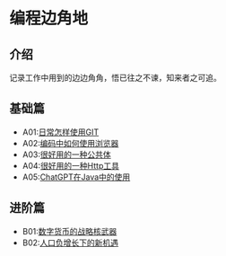 # 编程边角地

## 介绍
记录工作中用到的边边角角，悟已往之不谏，知来者之可追。

## 基础篇
* A01:[日常怎样使用GIT](https://gitee.com/doobo/code-notes/tree/master/A01)
* A02:[编码中如何使用浏览器](https://gitee.com/doobo/code-notes/tree/master/A02)
* A03:[很好用的一种公共体](https://gitee.com/doobo/code-notes/tree/master/A03)
* A04:[很好用的一种Http工具](https://gitee.com/doobo/code-notes/tree/master/A04)
* A05:[ChatGPT在Java中的使用](https://gitee.com/doobo/code-notes/tree/master/A05)

## 进阶篇
* B01:[数字货币的战略核武器](https://gitee.com/doobo/code-notes/tree/master/B01)
* B02:[人口负增长下的新机遇](https://gitee.com/doobo/code-notes/tree/master/B02)